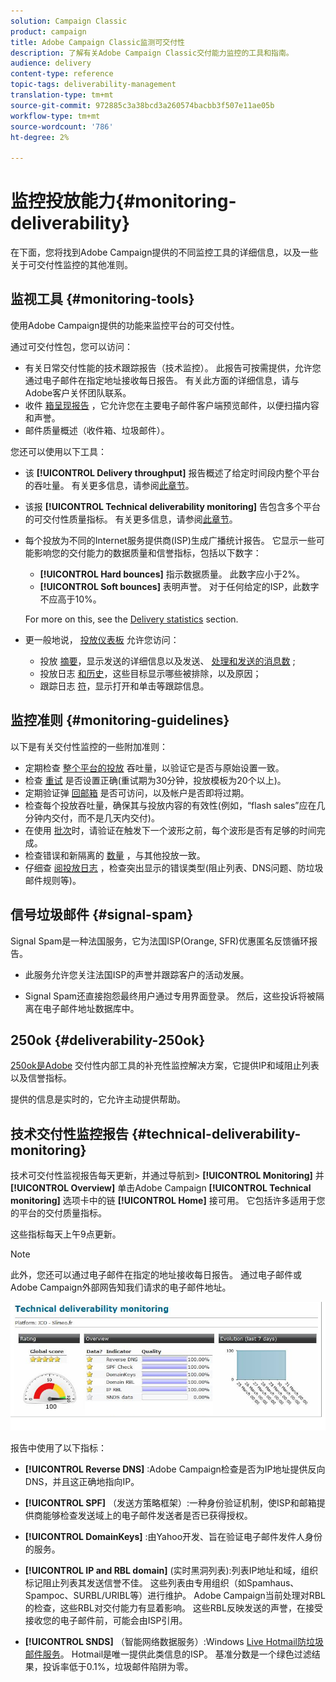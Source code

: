 ```yaml
---
solution: Campaign Classic
product: campaign
title: Adobe Campaign Classic监测可交付性
description: 了解有关Adobe Campaign Classic交付能力监控的工具和指南。
audience: delivery
content-type: reference
topic-tags: deliverability-management
translation-type: tm+mt
source-git-commit: 972885c3a38bcd3a260574bacbb3f507e11ae05b
workflow-type: tm+mt
source-wordcount: '786'
ht-degree: 2%

---
```



# 监控投放能力{#monitoring-deliverability}

在下面，您将找到Adobe Campaign提供的不同监控工具的详细信息，以及一些关于可交付性监控的其他准则。

## 监视工具 {#monitoring-tools}

使用Adobe Campaign提供的功能来监控平台的可交付性。

通过可交付性包，您可以访问：

* 有关日常交付性能的技术跟踪报告（技术监控）。 此报告可按需提供，允许您通过电子邮件在指定地址接收每日报告。 有关此方面的详细信息，请与Adobe客户关怀团队联系。
* 收件 [箱呈现报告](../../delivery/using/inbox-rendering.md) ，它允许您在主要电子邮件客户端预览邮件，以便扫描内容和声誉。
* 邮件质量概述（收件箱、垃圾邮件）。

您还可以使用以下工具：

* 该 **[!UICONTROL Delivery throughput]** 报告概述了给定时间段内整个平台的吞吐量。 有关更多信息，请参阅[此章节](../../reporting/using/global-reports.md#delivery-throughput)。
* 该报 **[!UICONTROL Technical deliverability monitoring]** 告包含多个平台的可交付性质量指标。 有关更多信息，请参阅[此章节](#technical-deliverability-monitoring)。
* 每个投放为不同的Internet服务提供商(ISP)生成广播统计报告。 它显示一些可能影响您的交付能力的数据质量和信誉指标，包括以下数字：
   * **[!UICONTROL Hard bounces]** 指示数据质量。 此数字应小于2%。
   * **[!UICONTROL Soft bounces]** 表明声誉。 对于任何给定的ISP，此数字不应高于10%。

   For more on this, see the [Delivery statistics](../../reporting/using/global-reports.md#delivery-statistics) section.
* 更一般地说， [投放仪表板](../../delivery/using/monitoring-a-delivery.md#delivery-dashboard) 允许您访问：
   * 投放 [摘要](../../delivery/using/monitoring-a-delivery.md#delivery-summary)，显示发送的详细信息以及发送、 [处理和发送的消息数](../../delivery/using/monitoring-a-delivery.md#number-of-messages-sent) ;
   * 投放日志 [和历史](../../delivery/using/monitoring-a-delivery.md#delivery-logs-and-history)，这些目标显示哪些被排除，以及原因；
   * 跟踪日志 [符](../../delivery/using/monitoring-a-delivery.md#tracking-logs)，显示打开和单击等跟踪信息。

## 监控准则 {#monitoring-guidelines}

以下是有关交付性监控的一些附加准则：

* 定期检查 [整个平台的投放](../../reporting/using/global-reports.md#delivery-throughput) 吞吐量，以验证它是否与原始设置一致。
* 检查 [重试](../../delivery/using/understanding-delivery-failures.md#retries-after-a-delivery-temporary-failure) 是否设置正确(重试期为30分钟，投放模板为20个以上)。
* 定期验证弹 [回邮箱](../../delivery/using/understanding-delivery-failures.md#bounce-mail-management) 是否可访问，以及帐户是否即将过期。
* 检查每个投放吞吐量，确保其与投放内容的有效性(例如，“flash sales”应在几分钟内交付，而不是几天内交付)。
* 在使用 [批次](../../delivery/using/steps-sending-the-delivery.md#sending-using-multiple-waves)时，请验证在触发下一个波形之前，每个波形是否有足够的时间完成。
* 检查错误和新隔离的 [数量](../../delivery/using/understanding-quarantine-management.md) ，与其他投放一致。
* 仔细查 [阅投放日志](../../delivery/using/monitoring-a-delivery.md#delivery-logs-and-history) ，检查突出显示的错误类型(阻止列表、DNS问题、防垃圾邮件规则等)。

## 信号垃圾邮件 {#signal-spam}

Signal Spam是一种法国服务，它为法国ISP(Orange, SFR)优惠匿名反馈循环报告。

* 此服务允许您关注法国ISP的声誉并跟踪客户的活动发展。

* Signal Spam还直接抱怨最终用户通过专用界面登录。 然后，这些投诉将被隔离在电子邮件地址数据库中。

## 250ok {#deliverability-250ok}

[250ok是Adobe](https://250ok.com/) 交付性内部工具的补充性监控解决方案，它提供IP和域阻止列表以及信誉指标。

提供的信息是实时的，它允许主动提供帮助。

## 技术交付性监控报告 {#technical-deliverability-monitoring}

技术可交付性监视报告每天更新，并通过导航到> **[!UICONTROL Monitoring]** 并 **[!UICONTROL Overview]** 单击Adobe Campaign **[!UICONTROL Technical monitoring]** 选项卡中的链 **[!UICONTROL Home]** 接可用。 它包括许多适用于您的平台的交付质量指标。

这些指标每天上午9点更新。

>[!NOTE]
>
>此外，您还可以通过电子邮件在指定的地址接收每日报告。 通过电子邮件或Adobe Campaign外部网告知我们请求的电子邮件地址。

![](assets/s_tn_del_monitoring.png)

报告中使用了以下指标：

* **[!UICONTROL Reverse DNS]** :Adobe Campaign检查是否为IP地址提供反向DNS，并且这正确地指向IP。

* **[!UICONTROL SPF]** （发送方策略框架）:一种身份验证机制，使ISP和邮箱提供商能够检查发送域上的电子邮件发送者是否已获得授权。

* **[!UICONTROL DomainKeys]** :由Yahoo开发、旨在验证电子邮件发件人身份的服务。

* **[!UICONTROL IP and RBL domain]** (实时黑洞列表):列表IP地址和域，组织标记阻止列表其发送信誉不佳。 这些列表由专用组织（如Spamhaus、Spampoc、SURBL/URIBL等）进行维护。 Adobe Campaign当前处理对RBL的检查，这些RBL对交付能力有显着影响。 这些RBL反映发送的声誉，在接受接收您的电子邮件前，可能会由ISP引用。

* **[!UICONTROL SNDS]** （智能网络数据服务）:Windows [Live Hotmail防垃圾邮件服务](https://sendersupport.olc.protection.outlook.com/snds/FAQ.aspx)。 Hotmail是唯一提供此类信息的ISP。 基准分数是一个绿色过滤结果，投诉率低于0.1%，垃圾邮件陷阱为零。

<!--### Delivery Reports - Broadcast Statistics {#broadcast-statistics}

Each delivery will generate a broadcast statistics report when you open a delivery in the “Deliveries List”, which includes some reputation metrics that may impact your deliverability.-->
